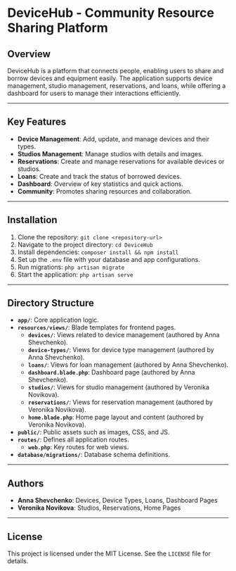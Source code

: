 # DeviceHub - Community Resource Sharing Platform

## Overview
DeviceHub is a platform that connects people, enabling users to share and borrow devices and equipment easily. The application supports device management, studio management, reservations, and loans, while offering a dashboard for users to manage their interactions efficiently.

---

## Key Features
- **Device Management**: Add, update, and manage devices and their types.
- **Studios Management**: Manage studios with details and images.
- **Reservations**: Create and manage reservations for available devices or studios.
- **Loans**: Create and track the status of borrowed devices.
- **Dashboard**: Overview of key statistics and quick actions.
- **Community**: Promotes sharing resources and collaboration.

---

## Installation
1. Clone the repository: `git clone <repository-url>`
2. Navigate to the project directory: `cd DeviceHub`
3. Install dependencies: `composer install && npm install`
4. Set up the `.env` file with your database and app configurations.
5. Run migrations: `php artisan migrate`
6. Start the application: `php artisan serve`

---

## Directory Structure

- **`app/`**: Core application logic.
- **`resources/views/`**: Blade templates for frontend pages.
  - **`devices/`**: Views related to device management (authored by Anna Shevchenko).
  - **`device-types/`**: Views for device type management (authored by Anna Shevchenko).
  - **`loans/`**: Views for loan management (authored by Anna Shevchenko).
  - **`dashboard.blade.php`**: Dashboard page (authored by Anna Shevchenko).
  - **`studios/`**: Views for studio management (authored by Veronika Novikova).
  - **`reservations/`**: Views for reservation management (authored by Veronika Novikova).
  - **`home.blade.php`**: Home page layout and content (authored by Veronika Novikova).
- **`public/`**: Public assets such as images, CSS, and JS.
- **`routes/`**: Defines all application routes.
  - **`web.php`**: Key routes for web views.
- **`database/migrations/`**: Database schema definitions.

---

## Authors
- **Anna Shevchenko**: Devices, Device Types, Loans, Dashboard Pages
- **Veronika Novikova**: Studios, Reservations, Home Pages

---

## License
This project is licensed under the MIT License. See the `LICENSE` file for details.
